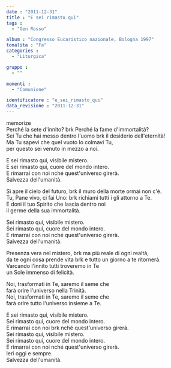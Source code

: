 ```yaml
---
date : "2011-12-31"
title : "E sei rimasto qui"
tags : 
  - "Gen Rosso"

album : "Congresso Eucaristico nazionale, Bologna 1997"
tonalita : "Fa"
categories : 
  - "Liturgica"

gruppo : 
  - ""

momenti : 
  - "Comunione"

identificatore : "e_sei_rimasto_qui"
data_revisione : "2011-12-31"
---
```

  
  
  
  
  
  
  
  
  
  
  
memorize  
 Perché la sete d'innito?  brk Perché la fame d'immortalità?  
 Sei Tu che hai messo dentro l'uomo  brk il desiderio dell'eternità!  
Ma Tu sapevi che quel vuoto lo colmavi Tu,  
per questo sei venuto in mezzo a noi.  
  
  
  
E sei rimasto qui, visibile mistero.  
E sei rimasto qui, cuore del mondo intero.  
E rimarrai con noi nché quest'universo girerà.  
Salvezza dell'umanità.    
  
  
  
 Si apre il cielo del futuro,   brk il muro della morte ormai non c'è.  
Tu, Pane vivo, ci fai Uno:  brk richiami tutti i gli attorno a Te.  
E doni il tuo Spirito che lascia dentro noi  
il germe della  sua immortalità.  
  
  
  
Sei rimasto qui, visibile mistero.  
Sei rimasto qui, cuore del mondo intero.  
E rimarrai con noi nché quest'universo girerà.  
Salvezza dell'umanità.    
  
  
  
  
 Presenza vera nel mistero,  brk ma più reale di ogni realtà,   
 da te ogni cosa prende vita   brk e tutto un giorno a te ritornerà.  
Varcando l'innito tutti troveremo in Te  
un Sole immenso di felicità.   
  
  
  
Noi,  trasformati in Te, saremo il seme che  
farà orire l'universo nella Trinità.  
Noi,  trasformati in Te, saremo il seme che  
farà orire tutto l'universo insieme a Te.  
  
  
  
E sei rimasto qui, visibile mistero.  
Sei rimasto qui, cuore del mondo intero.  
E rimarrai con noi brk nché quest'universo girerà.     
Sei rimasto qui, visibile mistero.  
Sei rimasto qui, cuore del mondo intero.  
E rimarrai con noi nché quest'universo girerà.  
Ieri oggi e sempre.     
Salvezza dell'umanità.    
         
  
  
  
  
